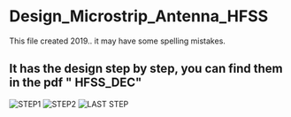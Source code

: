 # Design_Microstrip_Antenna_HFSS
This file created 2019.. it may have some spelling mistakes.

## It has the design step by step, you can find them in the pdf " HFSS_DEC"
![STEP1](https://user-images.githubusercontent.com/19962114/116840399-f4e58b80-abd5-11eb-8403-b71e69cd7db2.PNG)
![STEP2](https://user-images.githubusercontent.com/19962114/116840405-f8791280-abd5-11eb-9e84-7be0a97a2998.PNG)
![LAST STEP](https://user-images.githubusercontent.com/19962114/116840413-fe6ef380-abd5-11eb-9d46-c187a082a06d.PNG)
